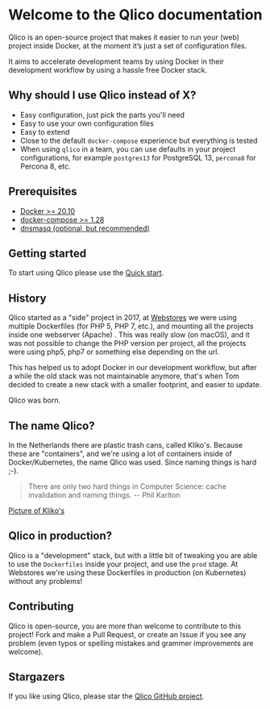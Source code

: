 # Welcome to the Qlico documentation

Qlico is an open-source project that makes it easier to run your (web) project
inside Docker, at the moment it’s just a set of configuration files.

It aims to accelerate development teams by using Docker in their development
workflow by using a hassle free Docker stack.

## Why should I use Qlico instead of X?

* Easy configuration, just pick the parts you'll need
* Easy to use your own configuration files
* Easy to extend
* Close to the default `docker-compose` experience but everything is tested
* When using `qlico` in a team, you can use defaults in your project
  configurations, for example `postgres13` for PostgreSQL 13, `percona8` for
  Percona 8, etc.

## Prerequisites

* [Docker >= 20.10](https://docs.docker.com/get-docker/)
* [docker-compose >= 1.28](https://docs.docker.com/compose/install/)
* [dnsmasq (optional, but recommended)](dnsmasq.md)

## Getting started

To start using Qlico please use the [Quick start](quick-start.md).

## History

Qlico started as a "side" project in 2017,
at [Webstores](https://www.webstores.nl) we were using multiple Dockerfiles (for
PHP 5, PHP 7, etc.), and mounting all the projects inside one webserver (Apache)
. This was really slow (on macOS), and it was not possible to change the PHP
version per project, all the projects were using php5, php7 or something else
depending on the url.

This has helped us to adopt Docker in our development workflow, but after a
while the old stack was not maintainable anymore, that's when Tom decided to
create a new stack with a smaller footprint, and easier to update.

Qlico was born.

## The name Qlico?

In the Netherlands there are plastic trash cans, called Kliko's. Because these
are "containers", and we're using a lot of containers inside of
Docker/Kubernetes, the name Qlico was used. Since naming things is hard ;-).

> There are only two hard things in Computer Science: cache invalidation and naming things.
> -- Phil Karlton

[Picture of Kliko's](https://nl.wikipedia.org/wiki/Minicontainer#/media/Bestand:Kliko_op_Bonaire,_Nederlandse_Antillen_-_IMG_8372.JPG)

## Qlico in production?

Qlico is a "development" stack, but with a little bit of tweaking you are able
to use the `Dockerfiles` inside your project, and use the `prod` stage.
At Webstores we're using these Dockerfiles in production (on Kubernetes) without any
problems!

## Contributing

Qlico is open-source, you are more than welcome to contribute to this project!
Fork and make a Pull Request, or create an Issue if you see any problem (even
typos or spelling mistakes and grammer improvements are welcome).

## Stargazers

If you like using Qlico, please star
the [Qlico GitHub project](https://github.com/qlico/qlico).
